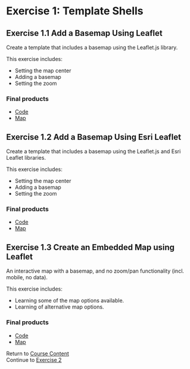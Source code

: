 # Exercise 1: Template Shells  

## Exercise 1.1 Add a Basemap Using Leaflet  
Create a template that includes a basemap using the Leaflet.js library.  

This exercise includes:  
* Setting the map center  
* Adding a basemap  
* Setting the zoom  

### Final products   
* [Code](../../tree/gh-pages/Solutions/Exercise1_Templates/1-1_Basemap-Leaflet)  
* [Map](http://geospatialem.github.io/getting-started-with-leaflet/Solutions/Exercise1_Templates/1-1_Basemap-Leaflet/index.html)  

## Exercise 1.2 Add a Basemap Using Esri Leaflet  
Create a template that includes a basemap using the Leaflet.js and Esri Leaflet libraries.

This exercise includes:  
* Setting the map center  
* Adding a basemap  
* Setting the zoom  

### Final products  
* [Code](../../tree/gh-pages/Solutions/Exercise1_Templates/1-2_Basemap-Esri-Leaflet)  
* [Map](http://geospatialem.github.io/getting-started-with-leaflet/Solutions/Exercise1_Templates/1-2_Basemap-Esri-Leaflet/index.html)  

## Exercise 1.3 Create an Embedded Map using Leaflet  
An interactive map with a basemap, and no zoom/pan functionality (incl. mobile, no data).

This exercise includes:  
* Learning some of the map options available.  
* Learning of alternative map options.  

### Final products  
* [Code](../../tree/gh-pages/Solutions/Exercise1_Templates/1-3_Embedded-Leaflet)  
* [Map](http://geospatialem.github.io/getting-started-with-leaflet/Solutions/Exercise1_Templates/1-3_Embedded-Leaflet/index.html)  

Return to [Course Content](README.md)  
Continue to [Exercise 2](Exercise2_Adding-Data.md)  
